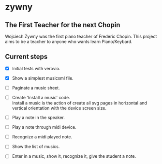 # zywny

## The First Teacher for the next Chopin

Wojciech Żywny was the first piano teacher of Frederic Chopin. This project aims to be a teacher to anyone who wants learn Piano/Keybard.

## Current steps

- [X] Initial tests with verovio.
- [X] Show a simplest musicxml file.
- [ ] Paginate a music sheet.
- [ ] Create 'Install a music' code. <br/>
    Install a music is the action of create all svg pages in horizontal and vertical orientation
    with the device screen size.
- [ ] Play a note in the speaker.
- [ ] Play a note through midi device.
- [ ] Recognize a midi played note.
- [ ] Show the list of musics.
- [ ] Enter in a music, show it, recognize it, give the student a note.


